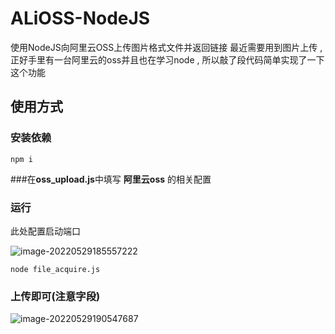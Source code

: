 # ALiOSS-NodeJS
使用NodeJS向阿里云OSS上传图片格式文件并返回链接
最近需要用到图片上传 , 正好手里有一台阿里云的oss并且也在学习node , 所以敲了段代码简单实现了一下这个功能
## 使用方式



### 安装依赖

```shell
npm i
```



###在**oss_upload.js**中填写 **阿里云oss** 的相关配置



###	运行

此处配置启动端口

![image-20220529185557222](https://imguploadhost.oss-cn-hangzhou.aliyuncs.com/img/image-20220529185557222.png)

```shell
node file_acquire.js
```



###	上传即可(注意字段)

![image-20220529190547687](https://imguploadhost.oss-cn-hangzhou.aliyuncs.com/img/image-20220529190547687.png)


